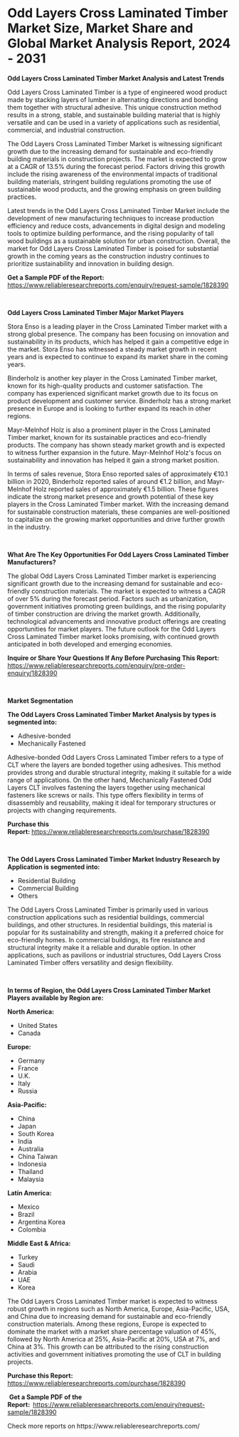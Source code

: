 <p><h1>Odd Layers Cross Laminated Timber Market Size, Market Share and Global Market Analysis Report, 2024 - 2031</h1></p><p><strong>Odd Layers Cross Laminated Timber Market Analysis and Latest Trends</strong></p>
<p><p>Odd Layers Cross Laminated Timber is a type of engineered wood product made by stacking layers of lumber in alternating directions and bonding them together with structural adhesive. This unique construction method results in a strong, stable, and sustainable building material that is highly versatile and can be used in a variety of applications such as residential, commercial, and industrial construction.</p><p>The Odd Layers Cross Laminated Timber Market is witnessing significant growth due to the increasing demand for sustainable and eco-friendly building materials in construction projects. The market is expected to grow at a CAGR of 13.5% during the forecast period. Factors driving this growth include the rising awareness of the environmental impacts of traditional building materials, stringent building regulations promoting the use of sustainable wood products, and the growing emphasis on green building practices.</p><p>Latest trends in the Odd Layers Cross Laminated Timber Market include the development of new manufacturing techniques to increase production efficiency and reduce costs, advancements in digital design and modeling tools to optimize building performance, and the rising popularity of tall wood buildings as a sustainable solution for urban construction. Overall, the market for Odd Layers Cross Laminated Timber is poised for substantial growth in the coming years as the construction industry continues to prioritize sustainability and innovation in building design.</p></p>
<p><strong>Get a Sample PDF of the Report:&nbsp;</strong> <a href="https://www.reliableresearchreports.com/enquiry/request-sample/1828390">https://www.reliableresearchreports.com/enquiry/request-sample/1828390</a></p>
<p>&nbsp;</p>
<p><strong>Odd Layers Cross Laminated Timber Major Market Players</strong></p>
<p><p>Stora Enso is a leading player in the Cross Laminated Timber market with a strong global presence. The company has been focusing on innovation and sustainability in its products, which has helped it gain a competitive edge in the market. Stora Enso has witnessed a steady market growth in recent years and is expected to continue to expand its market share in the coming years.</p><p>Binderholz is another key player in the Cross Laminated Timber market, known for its high-quality products and customer satisfaction. The company has experienced significant market growth due to its focus on product development and customer service. Binderholz has a strong market presence in Europe and is looking to further expand its reach in other regions.</p><p>Mayr-Melnhof Holz is also a prominent player in the Cross Laminated Timber market, known for its sustainable practices and eco-friendly products. The company has shown steady market growth and is expected to witness further expansion in the future. Mayr-Melnhof Holz's focus on sustainability and innovation has helped it gain a strong market position.</p><p>In terms of sales revenue, Stora Enso reported sales of approximately €10.1 billion in 2020, Binderholz reported sales of around €1.2 billion, and Mayr-Melnhof Holz reported sales of approximately €1.5 billion. These figures indicate the strong market presence and growth potential of these key players in the Cross Laminated Timber market. With the increasing demand for sustainable construction materials, these companies are well-positioned to capitalize on the growing market opportunities and drive further growth in the industry.</p></p>
<p>&nbsp;</p>
<p><strong>What Are The Key Opportunities For Odd Layers Cross Laminated Timber Manufacturers?</strong></p>
<p><p>The global Odd Layers Cross Laminated Timber market is experiencing significant growth due to the increasing demand for sustainable and eco-friendly construction materials. The market is expected to witness a CAGR of over 5% during the forecast period. Factors such as urbanization, government initiatives promoting green buildings, and the rising popularity of timber construction are driving the market growth. Additionally, technological advancements and innovative product offerings are creating opportunities for market players. The future outlook for the Odd Layers Cross Laminated Timber market looks promising, with continued growth anticipated in both developed and emerging economies.</p></p>
<p><strong>Inquire or Share Your Questions If Any Before Purchasing This Report:</strong> <a href="https://www.reliableresearchreports.com/enquiry/pre-order-enquiry/1828390">https://www.reliableresearchreports.com/enquiry/pre-order-enquiry/1828390</a></p>
<p>&nbsp;</p>
<p><strong>Market Segmentation</strong></p>
<p><strong>The Odd Layers Cross Laminated Timber Market Analysis by types is segmented into:</strong></p>
<p><ul><li>Adhesive-bonded</li><li>Mechanically Fastened</li></ul></p>
<p><p>Adhesive-bonded Odd Layers Cross Laminated Timber refers to a type of CLT where the layers are bonded together using adhesives. This method provides strong and durable structural integrity, making it suitable for a wide range of applications. On the other hand, Mechanically Fastened Odd Layers CLT involves fastening the layers together using mechanical fasteners like screws or nails. This type offers flexibility in terms of disassembly and reusability, making it ideal for temporary structures or projects with changing requirements.</p></p>
<p><strong>Purchase this Report:&nbsp;</strong><a href="https://www.reliableresearchreports.com/purchase/1828390">https://www.reliableresearchreports.com/purchase/1828390</a></p>
<p>&nbsp;</p>
<p><strong>The Odd Layers Cross Laminated Timber Market Industry Research by Application is segmented into:</strong></p>
<p><ul><li>Residential Building</li><li>Commercial Building</li><li>Others</li></ul></p>
<p><p>The Odd Layers Cross Laminated Timber is primarily used in various construction applications such as residential buildings, commercial buildings, and other structures. In residential buildings, this material is popular for its sustainability and strength, making it a preferred choice for eco-friendly homes. In commercial buildings, its fire resistance and structural integrity make it a reliable and durable option. In other applications, such as pavilions or industrial structures, Odd Layers Cross Laminated Timber offers versatility and design flexibility.</p></p>
<p>&nbsp;</p>
<p><strong>In terms of Region, the Odd Layers Cross Laminated Timber Market Players available by Region are:</strong></p>
<p>
    <p> <strong> North America: </strong>
        <ul>
            <li>United States</li>
            <li>Canada</li>
        </ul>
        </p> 
    <p> <strong> Europe: </strong>
        <ul>
            <li>Germany</li>
            <li>France</li>
            <li>U.K.</li>
            <li>Italy</li>
            <li>Russia</li>
        </ul>
        </p> 
    <p> <strong> Asia-Pacific: </strong>
        <ul>
            <li>China</li>
            <li>Japan</li>
            <li>South Korea</li>
            <li>India</li>
            <li>Australia</li>
            <li>China Taiwan</li>
            <li>Indonesia</li>
            <li>Thailand</li>
            <li>Malaysia</li>
        </ul>
        </p> 
    <p> <strong> Latin America: </strong>
        <ul>
            <li>Mexico</li>
            <li>Brazil</li>
            <li>Argentina Korea</li>
            <li>Colombia</li>
        </ul>
        </p> 
    <p> <strong> Middle East & Africa: </strong>
        <ul>
            <li>Turkey</li>
            <li>Saudi</li>
            <li>Arabia</li>
            <li>UAE</li>
            <li>Korea</li>
        </ul>
    </p>
    </p>
<p><p>The Odd Layers Cross Laminated Timber market is expected to witness robust growth in regions such as North America, Europe, Asia-Pacific, USA, and China due to increasing demand for sustainable and eco-friendly construction materials. Among these regions, Europe is expected to dominate the market with a market share percentage valuation of 45%, followed by North America at 25%, Asia-Pacific at 20%, USA at 7%, and China at 3%. This growth can be attributed to the rising construction activities and government initiatives promoting the use of CLT in building projects.</p></p>
<p><strong>Purchase this Report: </strong><a href="https://www.reliableresearchreports.com/purchase/1828390">https://www.reliableresearchreports.com/purchase/1828390</a></p>
<p>&nbsp;<strong>Get a Sample PDF of the Report:&nbsp;&nbsp;</strong><a href="https://www.reliableresearchreports.com/enquiry/request-sample/1828390">https://www.reliableresearchreports.com/enquiry/request-sample/1828390</a></p>
<p><strong></strong></p>
<p>Check more reports on https://www.reliableresearchreports.com/</p>